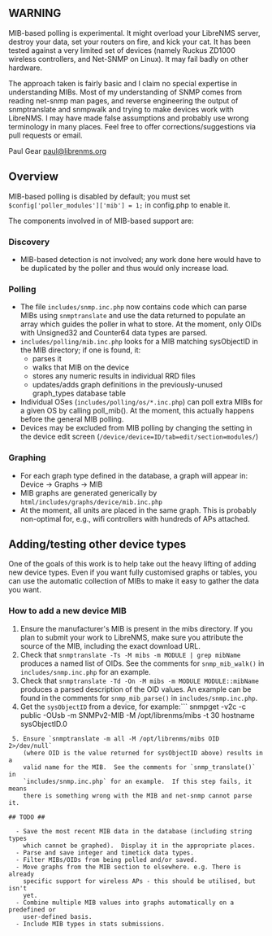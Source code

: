 ## WARNING ##

MIB-based polling is experimental.  It might overload your LibreNMS server,
destroy your data, set your routers on fire, and kick your cat.  It has been
tested against a very limited set of devices (namely Ruckus ZD1000 wireless
controllers, and Net-SNMP on Linux).  It may fail badly on other hardware.

The approach taken is fairly basic and I claim no special expertise in
understanding MIBs.  Most of my understanding of SNMP comes from reading
net-snmp man pages, and reverse engineering the output of snmptranslate and
snmpwalk and trying to make devices work with LibreNMS.  I may have made
false assumptions and probably use wrong terminology in many places.  Feel
free to offer corrections/suggestions via pull requests or email.

Paul Gear <paul@librenms.org>

## Overview ##

MIB-based polling is disabled by default; you must set
    `$config['poller_modules']['mib'] = 1;`
in config.php to enable it.

The components involved in of MIB-based support are:

### Discovery ###

  - MIB-based detection is not involved; any work done here would have to be
    duplicated by the poller and thus would only increase load.

### Polling ###

  - The file `includes/snmp.inc.php` now contains code which can parse MIBs
    using `snmptranslate` and use the data returned to populate an array
    which guides the poller in what to store.  At the moment, only OIDs with
    Unsigned32 and Counter64 data types are parsed.
  - `includes/polling/mib.inc.php` looks for a MIB matching sysObjectID in
    the MIB directory; if one is found, it:
    - parses it
    - walks that MIB on the device
    - stores any numeric results in individual RRD files
    - updates/adds graph definitions in the previously-unused graph_types
      database table
  - Individual OSes (`includes/polling/os/*.inc.php`) can poll extra MIBs
    for a given OS by calling poll_mib().  At the moment, this actually
    happens before the general MIB polling.
  - Devices may be excluded from MIB polling by changing the setting in the
    device edit screen (`/device/device=ID/tab=edit/section=modules/`)

### Graphing ###

  - For each graph type defined in the database, a graph will appear in:
	Device -> Graphs -> MIB
  - MIB graphs are generated generically by
    `html/includes/graphs/device/mib.inc.php`
  - At the moment, all units are placed in the same graph.  This is probably
    non-optimal for, e.g., wifi controllers with hundreds of APs attached.

## Adding/testing other device types ##

One of the goals of this work is to help take out the heavy lifting of
adding new device types.  Even if you want fully customised graphs or
tables, you can use the automatic collection of MIBs to make it easy to
gather the data you want.

### How to add a new device MIB ###

 1. Ensure the manufacturer's MIB is present in the mibs directory.  If you
    plan to submit your work to LibreNMS, make sure you attribute the source
    of the MIB, including the exact download URL.
 2. Check that `snmptranslate -Ts -M mibs -m MODULE | grep mibName` produces
    a named list of OIDs.  See the comments for `snmp_mib_walk()` in
    `includes/snmp.inc.php` for an example.
 3. Check that `snmptranslate -Td -On -M mibs -m MODULE MODULE::mibName`
    produces a parsed description of the OID values.  An example can be
    found in the comments for `snmp_mib_parse()` in `includes/snmp.inc.php`.
 4. Get the `sysObjectID` from a device, for example:```
snmpget -v2c -c public -OUsb -m SNMPv2-MIB -M /opt/librenms/mibs -t 30 hostname sysObjectID.0
```
 5. Ensure `snmptranslate -m all -M /opt/librenms/mibs OID 2>/dev/null`
    (where OID is the value returned for sysObjectID above) results in a
    valid name for the MIB.  See the comments for `snmp_translate()` in
    `includes/snmp.inc.php` for an example.  If this step fails, it means
    there is something wrong with the MIB and net-snmp cannot parse it.

## TODO ##

  - Save the most recent MIB data in the database (including string types
    which cannot be graphed).  Display it in the appropriate places.
  - Parse and save integer and timetick data types.
  - Filter MIBs/OIDs from being polled and/or saved.
  - Move graphs from the MIB section to elsewhere. e.g. There is already
    specific support for wireless APs - this should be utilised, but isn't
    yet.
  - Combine multiple MIB values into graphs automatically on a predefined or
    user-defined basis.
  - Include MIB types in stats submissions.

